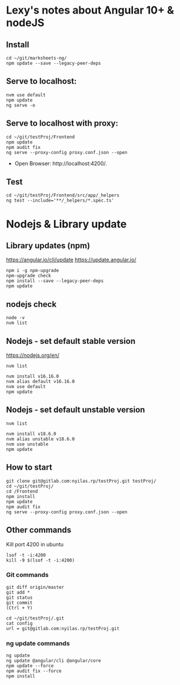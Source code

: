 # Lexy's notes about Angular 10+ & nodeJS

## Install
``` 
cd ~/git/marksheets-ng/
npm update --save --legacy-peer-deps
``` 

## Serve to localhost:
```
nvm use default 
npm update
ng serve -o
``` 

## Serve to localhost with proxy:
``` 
cd ~/git/testProj/Frontend
npm update
npm audit fix
ng serve --proxy-config proxy.conf.json --open
```
- Open Browser: http://localhost:4200/.


## Test
``` 
cd ~/git/testProj/Frontend/src/app/_helpers
ng test --include='**/_helpers/*.spec.ts'
```


# Nodejs & Library update
## Library updates (npm)
https://angular.io/cli/update
https://update.angular.io/ 
``` 
npm i -g npm-upgrade
npm-upgrade check
npm install --save --legacy-peer-deps
npm update
``` 

## nodejs check
``` 
node -v
nvm list
```

## Nodejs - set default stable version 
https://nodejs.org/en/ 
```
nvm list

nvm install v16.16.0
nvm alias default v16.16.0
nvm use default
npm update
``` 

## Nodejs - set default unstable version 
```
nvm list

nvm install v18.6.0
nvm alias unstable v18.6.0
nvm use unstable
npm update
```



## How to start
``` 
git clone git@gitlab.com:nyilas.rp/testProj.git testProj/
cd ~/git/testProj/
cd /Frontend
npm install
npm update
npm audit fix
ng serve --proxy-config proxy.conf.json --open
``` 

## Other commands

Kill port 4200 in ubuntu
``` 
lsof -t -i:4200
kill -9 $(lsof -t -i:4200)
```
### Git commands
```
git diff origin/master 
git add *
git status
git commit
(Ctrl + Y)
```

``` 
cd ~/git/testProj/.git
cat config
url = git@gitlab.com:nyilas.rp/testProj.git
``` 

### ng update commands
```
ng update
ng update @angular/cli @angular/core
npm update --force
npm audit fix --force
npm install
``` 
